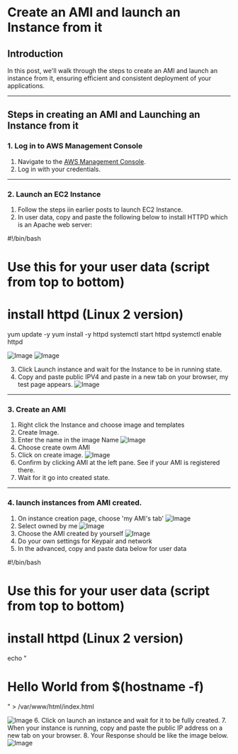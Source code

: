 # Create an AMI and launch an Instance from it

## Introduction
 In this post, we'll walk through the steps to create an AMI and launch an instance from it, ensuring efficient and consistent deployment of your applications.

---

## Steps in creating an AMI and Launching an Instance from it

### 1. Log in to AWS Management Console
1. Navigate to the [AWS Management Console](https://aws.amazon.com/console/).
2. Log in with your credentials.

---

### 2. Launch an EC2 Instance
1. Follow the steps iin earlier posts to launch EC2 Instance.
2. In user data, copy and paste the following below to install HTTPD
which is an Apache web server:

#!/bin/bash
# Use this for your user data (script from top to bottom)
# install httpd (Linux 2 version)
yum update -y
yum install -y httpd
systemctl start httpd
systemctl enable httpd

![Image](https://github.com/user-attachments/assets/336deece-615f-4955-b229-76621d5260ff)
![Image](https://github.com/user-attachments/assets/619614f8-ec72-449d-bbf0-988b498d25a9)

3. Click Launch instance and wait for the Instance to be in running state.
4. Copy and paste public IPV4 and paste in a new tab on your browser, my test page appears.
![Image](https://github.com/user-attachments/assets/e87811b5-b834-475f-af0e-2315996acb0e)

---

### 3. Create an AMI 
1. Right click the Instance and choose image and templates
2. Create Image.
3. Enter the name in the image Name
![Image](https://github.com/user-attachments/assets/8e31c919-a1ad-4eb5-8663-1cc70bb96ffc) 
4. Choose create owm AMI
5. Click on create image.
![Image](https://github.com/user-attachments/assets/b5ff83d9-6ea1-456e-b90d-56c6e452946d)
6. Confirm by clicking AMI at the left pane. See if your AMI is registered there.
7. Wait for it go into created state.

---

### 4. launch instances from AMI created.
1. On instance creation page, choose 'my AMI's tab'
![Image](https://github.com/user-attachments/assets/cdd3b504-2a80-4ee5-b774-0a5a18ff5e0e)
2. Select owned by me
![Image](https://github.com/user-attachments/assets/99d72a16-4b9e-4b28-a433-29b983952ab2)
3. Choose the AMI created by yourself
![Image](https://github.com/user-attachments/assets/03736726-288a-4a95-81dd-af83c9d1b008)
4. Do your own settings for Keypair and network
5. In the advanced, copy and paste data below for user data

#!/bin/bash
# Use this for your user data (script from top to bottom)
# install httpd (Linux 2 version)
echo "<h1>Hello World from $(hostname -f)</h1>" > /var/www/html/index.html

![Image](https://github.com/user-attachments/assets/61eeff3d-edec-4baa-84de-3736e6773660)
6. Click on launch an instance and wait for it to be fully created.
7. When your instance is running, copy and paste the public IP address on a new tab on your browser.
8. Your Response should be like the image below.
![Image](https://github.com/user-attachments/assets/3f9ed9ce-eca6-4148-a19a-c98eb367d8fc)

